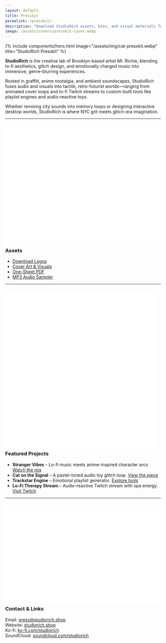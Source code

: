 ```yaml
---
layout: default
title: Presskit
permalink: /presskit/
description: "Download StudioRich assets, bios, and visual materials for media or collaborations."
image: /assets/covers/presskit-cover.webp
---
```


{% include components/hero.html
  image="/assets/img/cat-presskit.webp"
  title="StudioRich Presskit"
%}

<section class="about-page">
  <section class="about-content">

  <p><strong>StudioRich</strong> is the creative lab of Brooklyn-based artist Mr. Richie, blending lo-fi aesthetics, glitch design, and emotionally charged music into immersive, genre-blurring experiences.</p>

  <p>Rooted in graffiti, anime nostalgia, and ambient soundscapes, StudioRich fuses audio and visuals into tactile, retro-futurist worlds—ranging from animated cover loops and lo-fi Twitch streams to custom-built tools like playlist engines and audio-reactive toys.</p>

  <p>Whether remixing city sounds into memory loops or designing interactive desktop worlds, StudioRich is where NYC grit meets glitch-era imagination.</p>

  <hr>

  <h3><img src="/assets/icons/headphones.svg" alt="Headphones" class="icon-sm"> Assets</h3>
  <ul>
    <li><a href="/assets/presskit/studiorich_logo.zip">Download Logos</a></li>
    <li><a href="/assets/presskit/studiorich_covers.zip">Cover Art & Visuals</a></li>
    <li><a href="/assets/presskit/studiorich_onesheet.pdf">One-Sheet PDF</a></li>
    <li><a href="/assets/presskit/studiorich_audio_sampler.zip">MP3 Audio Sampler</a></li>
  </ul>

  <hr>

  <h3><img src="/assets/icons/musicnote.svg" alt="Music" class="icon-sm"> Featured Projects</h3>
  <ul>
    <li><strong>Stranger Vibes</strong> – Lo-fi music meets anime-inspired character arcs. <a href="https://www.youtube.com/watch?v=3_U9pLLI6Tk" target="_blank">Watch the mix</a></li>
    <li><strong>Cat on the Signal</strong> – A pastel-toned audio toy glitch loop. <a href="/pieces/02-cat-on-the-signal">View the piece</a></li>
    <li><strong>Trackstar Engine</strong> – Emotional playlist generator. <a href="https://trackstar.nyc" target="_blank">Explore tools</a></li>
    <li><strong>Lo-Fi Therapy Stream</strong> – Audio-reactive Twitch stream with spa energy. <a href="https://twitch.tv/studiorich" target="_blank">Visit Twitch</a></li>
  </ul>

  <hr>

  <h3><img src="/assets/icons/fadervertical.svg" alt="Design" class="icon-sm"> Contact & Links</h3>
  <p>
    Email: <a href="mailto:press@studiorich.shop">press@studiorich.shop</a><br>
    Website: <a href="https://www.studiorich.shop">studiorich.shop</a><br>
    Ko-fi: <a href="https://ko-fi.com/studiorich">ko-fi.com/studiorich</a><br>
    SoundCloud: <a href="https://soundcloud.com/studiorich">soundcloud.com/studiorich</a>
  </p>

  </section>
</section>
